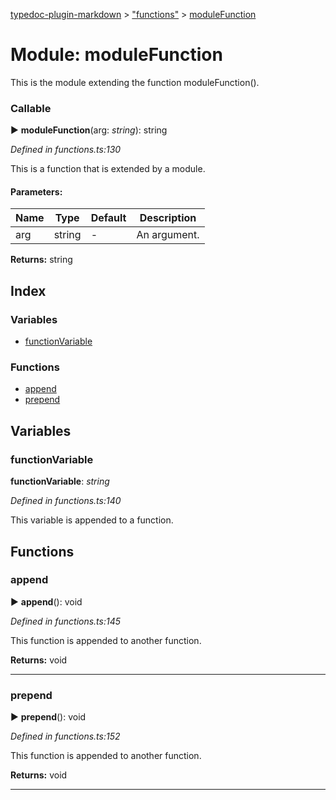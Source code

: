 [typedoc-plugin-markdown](../index.md) > ["functions"](../modules/_functions_.md) > [moduleFunction](../modules/_functions_.modulefunction.md)

# Module: moduleFunction


This is the module extending the function moduleFunction().

### Callable
► **moduleFunction**(arg: *string*): string

*Defined in functions.ts:130*

This is a function that is extended by a module.


#### Parameters:

| Name  | Type                | Default | Description  |
| ------ | ------------------- | ------------ | ------------ |
| arg  | string | - | An argument. |





**Returns:** string


## Index

### Variables

* [functionVariable](_functions_.modulefunction.md#functionvariable)


### Functions

* [append](_functions_.modulefunction.md#append)
* [prepend](_functions_.modulefunction.md#prepend)



## Variables

<a id="functionvariable"></a>

###  functionVariable

**functionVariable**:  *string* 

*Defined in functions.ts:140*


This variable is appended to a function.



## Functions

<a id="append"></a>
###  append

► **append**(): void

*Defined in functions.ts:145*

This function is appended to another function.




**Returns:** void

----


<a id="prepend"></a>
###  prepend

► **prepend**(): void

*Defined in functions.ts:152*

This function is appended to another function.




**Returns:** void

----




